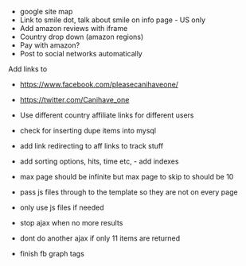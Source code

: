 - google site map
- Link to smile dot, talk about smile on info page - US only
- Add amazon reviews with iframe
- Country drop down (amazon regions)
- Pay with amazon?
- Post to social networks automatically

Add links to
- https://www.facebook.com/pleasecanihaveone/
- https://twitter.com/Canihave_one


- Use different country affiliate links for different users
- check for inserting dupe items into mysql
- add link redirecting to aff links to track stuff
- add sorting options, hits, time etc, - add indexes

- max page should be infinite but max page to skip to should be 10
- pass js files through to the template so they are not on every page
- only use js files if needed
- stop ajax when no more results
- dont do another ajax if only 11 items are returned
- finish fb graph tags
